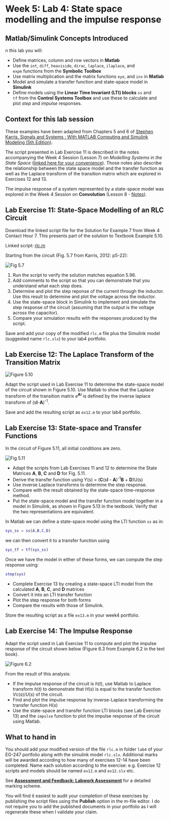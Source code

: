 # Week 5: Lab 4: State space modelling and the impulse response

## Matlab/Simulink Concepts Introduced

n this lab you will:

* Define matrices, column and row vectors in **Matlab**
* Use the `int`, `diff`, `heaviside`, `dirac`, `laplace`, `ilaplace`, and `expm` functions from the **Symbolic Toolbox**
* Use matrix multiplication and the matrix functions `eye`, and `inv` in **Matlab**
* Model and simulate a transfer function and state-space model in **Simulink**
* Define models using the **Linear Time Invariant (LTI) blocks** `ss` and `tf` from the **Control Systems Toolbox** and use these to calculate and plot *step* and *impulse* responses.

## Context for this lab session

These examples have been adapted from Chapters 5 and 6 of <a href="http://site.ebrary.com/lib/swansea/docDetail.action?docID=10547416" target="_blank">Stephen Karris, Signals and Systems : With MATLAB Computing and Simulink Modeling (5th Edition)</a>.

The script presented in Lab Exercise 11 is described in the notes accompanying the Week 4 Session (Lesson 7) on *Modelling Systems in the State Space* (<a href="http://cpjobling.github.io/EG-247-Resources/week4/state_space.html" title="Modelling Systems in State Space (Notes)" target="_blank">linked here for your convenience</a>). Those notes also describe the relationship between the state space model and the transfer function as well as the Laplace transform of the transition matrix which are explored in Exercises 12 and 13.

The impulse response of a system represented by a state-space model was explored in the Week 4 Session on <strong>Convolution</strong> (Lesson 8 - <a href="http://cpjobling.github.io/EG-247-Resources/week4/convolution.html" title="Convolution - Part 1 (Notes)" target="_blank">Notes</a>).</p>

## Lab Exercise 11: State-Space Modelling of an RLC Circuit

Download the linked script file for the Solution for Example 7 from Week 4 Contact Hour 7. This presents part of the solution to Textbook Example 5.10.

Linked script: [rlc.m](https://github.com/cpjobling/EG-247-Resources/blob/master/portfolio/lab4/rlc.m)

Starting from the circuit (Fig. 5.7 from Karris, 2012: p5-22):

![Fig 5.7](https://raw.githubusercontent.com/cpjobling/EG-247-Resources/master/portfolio/lab4/fig5_7.png)

1. Run the script to verify the solution matches equation 5.96.
2. Add comments to the script so that you can demonstrate that you understand what each step does.
3. Determine and plot the step reponse of the current through the inductor. Use this result to determine and plot the voltage across the inductor.
4. Use the state-space block in Simulink to implement and simulate the step response of the circuit (assuming that the output is the voltage across the capacitor).
5. Compare your simulation results with the responses produced by the script.

Save and add your copy of the modified `rlc.m` file plus the Simulink model (suggested name `rlc.slx`) to your lab4 portfolio.

## Lab Exercise 12: The Laplace Transform of the Transition Matrix

![Figure 5.10](https://raw.githubusercontent.com/cpjobling/EG-247-Resources/master/portfolio/lab4/fig5_10.png)

Adapt the script used in Lab Exercise 11 to determine the state-space model of the circuit shown in Figure 5.10. Use Matlab to show that the Laplace transform of the transition matrix <em>e</em><strong><sup>A</sup></strong><sup><strong></strong><em>t</em></sup> is defined by the inverse laplace transform of (s<strong>I</strong>-<strong>A</strong>)<sup>-1</sup>.</p>

Save and add the resulting script as `ex12.m` to your lab4 portfolio.

## Lab Exercise 13: State-space and Transfer Functions

In the circuit of Figure 5.11, all initial conditions are zero.

![Fig 5.11](https://raw.githubusercontent.com/cpjobling/EG-247-Resources/master/portfolio/lab4/fig5_11.png)

* Adapt the scripts from Lab Exercises 11 and 12 to determine the State Matrices <strong>A</strong>, <strong>B</strong>, <strong>C</strong> and <strong>D</strong> for Fig. 5.11.
* Derive the transfer function using Y(s) = (<strong>C</strong>(s<strong>I</strong> - <strong>A</strong>)<sup>-1</sup><strong>B</strong> + <strong>D</strong>)U(s)
* Use inverse Laplace transforms to determine the step response.
* Compare with the result obtained by the state-space time-response method.
* Put the state-space model and the transfer function model together in a model in Simulink, as shown in Figure 5.13 in the textbook. Verify that the two representations are equivalent.

In Matlab we can define a state-space model using the LTI function `ss` as in:
````matlab
sys_ss = ss(A,B,C,D)
````
we can then convert it to a transfer function using

````matlab
sys_tf = tf(sys_ss)
````
Once we have the model in either of these forms, we can compute the step response using:

````matlab
step(sys)
````

* Complete Exercise 13 by creating a state-space LTI model from the calculated <strong>A</strong>, <strong>B</strong>, <strong>C</strong>, and <strong>D</strong> matrices
* Convert it into an LTI transfer function
* Plot the step response for both forms
* Compare the results with those of Simulink.

Store the resulting script as a file `ex13.m` in your week4 portfolio.

## Lab Exercise 14: The Impulse Response

Adapt the script used in Lab Exercise 11 to compute and plot the impulse response of the circuit shown below (Figure 6.3 from Example 6.2 in the text book).

![Figure 6.2](https://raw.githubusercontent.com/cpjobling/EG-247-Resources/master/portfolio/lab4/fig6_2.png)

From the result of this analysis:

* If the impulse response of the circuit is <em>h</em>(<em>t</em>), use Matlab to Laplace transform <em>h</em>(<em>t</em>) to demonstrate that <em>H</em>(<em>s</em>) is equal to the transfer function <em>V</em>c(<em>s</em>)/<em>U</em>(<em>s</em>) of the circuit.
* Find and plot the impulse response by inverse-Laplace transforming the transfer function <em>H</em>(<em>s</em>)
* Use the state-space and transfer function LTI blocks (see Lab Exercise 13) and the `impulse` function to plot the impulse response of the circuit using Matlab.

## What to hand in

You should add your modified version of the file `rlc.m` in folder `lab4` of your EG-247 portfolio along with the simulink model `rlc.slx`. Additional marks will be awarded according to how many of exercises 12-14 have been completed. Name each solution according to the exercise: e.g. Exercise 12 scripts and models should be named `ex12.m` and `ex12.slx` etc.

See <a href="https://docs.google.com/spreadsheet/ccc?key=0AljOJ7w63DbTdERaUkhYako2V3VEemdabnd6angxSEE&amp;usp=sharing#gid=0" target="_blank"><strong>Assessment and Feedback: Labwork Assessment</strong></a> for a detailed marking scheme.

You will find it easiest to audit your completion of these exercises by publishing the script files using the <strong>Publish</strong> option in the m-file editor. I do not require you to add the published documents in your portfolio as I will regenerate these when I validate your claim.
